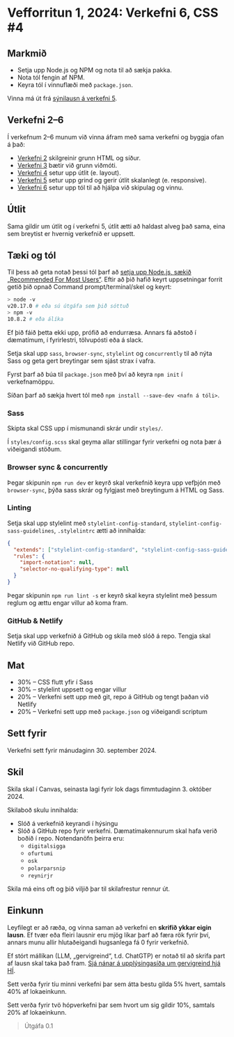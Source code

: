 # Vefforritun 1, 2024: Verkefni 6, CSS #4

## Markmið

- Setja upp Node.js og NPM og nota til að sækja pakka.
- Nota tól fengin af NPM.
- Keyra tól í vinnuflæði með `package.json`.

Vinna má út frá [sýnilausn á verkefni 5](https://github.com/vefforritun/vef1-2024-v5-synilausn).

## Verkefni 2–6

Í verkefnum 2–6 munum við vinna áfram með sama verkefni og byggja ofan á það:

- [Verkefni 2](https://github.com/vefforritun/vef1-2024-v2) skilgreinir grunn HTML og síður.
- [Verkefni 3](https://github.com/vefforritun/vef1-2024-v3) bætir við grunn viðmóti.
- [Verkefni 4](https://github.com/vefforritun/vef1-2024-v4) setur upp útlit (e. layout).
- [Verkefni 5](https://github.com/vefforritun/vef1-2024-v5) setur upp grind og gerir útlit skalanlegt (e. responsive).
- [Verkefni 6](https://github.com/vefforritun/vef1-2024-v6) setur upp tól til að hjálpa við skipulag og vinnu.

## Útlit

Sama gildir um útlit og í verkefni 5, útlit ætti að haldast alveg það sama, eina sem breytist er hvernig verkefnið er uppsett.

## Tæki og tól

Til þess að geta notað þessi tól þarf að [setja upp Node.js, sækið „Recommended For Most Users“](https://nodejs.org/en/). Eftir að þið hafið keyrt uppsetningar forrit getið þið opnað Command prompt/terminal/skel og keyrt:

```bash
> node -v
v20.17.0 # eða sú útgáfa sem þið sóttuð
> npm -v
10.8.2 # eða álíka
```

Ef þið fáið þetta ekki upp, prófið að endurræsa. Annars fá aðstoð í dæmatímum, í fyrirlestri, tölvupósti eða á slack.

Setja skal upp `sass`, `browser-sync`, `stylelint` og `concurrently` til að nýta Sass og geta gert breytingar sem sjást strax í vafra.

Fyrst þarf að búa til `package.json` með því að keyra `npm init` í verkefnamöppu.

Síðan þarf að sækja hvert tól með `npm install --save-dev <nafn á tóli>`.

### Sass

Skipta skal CSS upp í mismunandi skrár undir `styles/`.

Í `styles/config.scss` skal geyma allar stillingar fyrir verkefni og nota þær á viðeigandi stöðum.

### Browser sync & concurrently

Þegar skipunin `npm run dev` er keyrð skal verkefnið keyra upp vefþjón með `browser-sync`, þýða sass skrár og fylgjast með breytingum á HTML og Sass.

### Linting

Setja skal upp stylelint með `stylelint-config-standard`, `stylelint-config-sass-guidelines`, `.stylelintrc` ætti að innihalda:

```json
{
  "extends": ["stylelint-config-standard", "stylelint-config-sass-guidelines"],
  "rules": {
    "import-notation": null,
    "selector-no-qualifying-type": null
  }
}
```

Þegar skipunin `npm run lint -s` er keyrð skal keyra stylelint með þessum reglum og ættu engar villur að koma fram.

### GitHub & Netlify

Setja skal upp verkefnið á GitHub og skila með slóð á repo. Tengja skal Netlify við GitHub repo.

## Mat

- 30% – CSS flutt yfir í Sass
- 30% – stylelint uppsett og engar villur
- 20% – Verkefni sett upp með git, repo á GitHub og tengt þaðan við Netlify
- 20% – Verkefni sett upp með `package.json` og viðeigandi scriptum

## Sett fyrir

Verkefni sett fyrir mánudaginn 30. september 2024.

## Skil

Skila skal í Canvas, seinasta lagi fyrir lok dags fimmtudaginn 3. október 2024.

Skilaboð skulu innihalda:

- Slóð á verkefnið keyrandi í hýsingu
- Slóð á GitHub repo fyrir verkefni. Dæmatímakennurum skal hafa verið boðið í repo. Notendanöfn þeirra eru:
  - `digitalsigga`
  - `ofurtumi`
  - `osk`
  - `polarparsnip`
  - `reynirjr`

Skila má eins oft og þið viljið þar til skilafrestur rennur út.

## Einkunn

Leyfilegt er að ræða, og vinna saman að verkefni en **skrifið ykkar eigin lausn**. Ef tvær eða fleiri lausnir eru mjög líkar þarf að færa rök fyrir því, annars munu allir hlutaðeigandi hugsanlega fá 0 fyrir verkefnið.

Ef stórt mállíkan (LLM, „gervigreind“, t.d. ChatGTP) er notað til að skrifa part af lausn skal taka það fram. [Sjá nánar á upplýsingasíða um gervigreind hjá HÍ](https://gervigreind.hi.is/).

Sett verða fyrir tíu minni verkefni þar sem átta bestu gilda 5% hvert, samtals 40% af lokaeinkunn.

Sett verða fyrir tvö hópverkefni þar sem hvort um sig gildir 10%, samtals 20% af lokaeinkunn.

> Útgáfa 0.1
